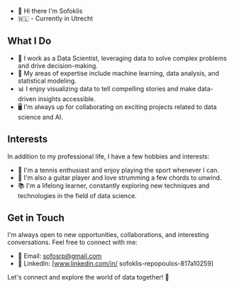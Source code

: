 - 👋 Hi there I'm Sofoklis
- 🇳🇱 - Currently in Utrecht
  
## What I Do

- 💼 I work as a Data Scientist, leveraging data to solve complex problems and drive decision-making.
- 🧠 My areas of expertise include machine learning, data analysis, and statistical modeling.
- 📊 I enjoy visualizing data to tell compelling stories and make data-driven insights accessible.
- 🖥️ I'm always up for collaborating on exciting projects related to data science and AI.

## Interests

In addition to my professional life, I have a few hobbies and interests:

- 🎾 I'm a tennis enthusiast and enjoy playing the sport whenever I can.
- 🎸 I'm also a guitar player and love strumming a few chords to unwind.
- 📚 I'm a lifelong learner, constantly exploring new techniques and technologies in the field of data science.

## Get in Touch

I'm always open to new opportunities, collaborations, and interesting conversations. Feel free to connect with me:

- 📧 Email: [sofosrp@gmail.com](mailto:sofosrp@gmail.com)
- 💼 LinkedIn: [www.linkedin.com/in/
sofoklis-repopoulos-817a10259]
  

Let's connect and explore the world of data together! 🚀




<!---
SofoRep/SofoRep is a ✨ special ✨ repository because its `README.md` (this file) appears on your GitHub profile.
You can click the Preview link to take a look at your changes.
--->
